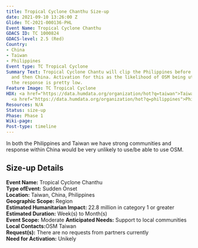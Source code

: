 ```yaml
---
title: Tropical Cyclone Chanthu Size-up
date: 2021-09-10 13:26:00 Z
Glide: TC-2021-000136-PHL
Event Name: Tropical Cyclone Chanthu
GDACS ID: TC 1000824
GDACS-level: 2.5 (Red)
Country:
- China
- Taiwan
- Philippines
Event type: TC Tropical Cyclone
Summary Text: Tropical Cyclone Chantu will clip the Philippines before hitting Taiwan
  and then China. Activation for this as the likelihood of OSM being utilized for
  the response is pretty low.
Feature Image: TC Tropical Cyclone
HDX: <a href="https://data.humdata.org/organization/hot?q=taiwan">Taiwan</a>, <a href="https://data.humdata.org/organization/hot?q=china">China</a>,
  <a href="https://data.humdata.org/organization/hot?q=philippines">Philippines</a>
Resources: N/A
Status: size-up
Phase: Phase 1
Wiki-page: 
Post-type: timeline
---
```


In both the Philippines and Taiwan we have strong communities and response within China would be very unlikely to use/be able to use OSM.



<h2>Size-up Details</h2>

<strong>Event Name:</strong> Tropical Cyclone Chanthu<br>
<strong>Type ofEvent:</strong> Sudden Onset<br>
<strong>Location:</strong> Taiwan, China, Philippines<br>
<strong>Geographic Scope:</strong> Region<br>
<strong>Estimated Humanitarian Impact:</strong> 22.8 million in category 1 or greater<br>
<strong>Estimated Duration:</strong> Week(s) to Month(s)<br>
<strong>Event Scope:</strong> Moderate<be>
<strong>Anticipated Needs:</strong> Support to local communities<br>
<strong>Local Contacts:</strong>OSM Taiwan<br>
<strong>Request(s):</strong> There are no requests from partners currently<br>
<strong>Need for Activation:</strong> Unikely<br>